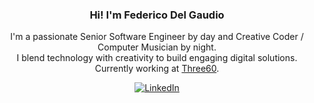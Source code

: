 <div align="center">

### Hi! I'm Federico Del Gaudio

I'm a passionate Senior Software Engineer by day and Creative Coder / Computer Musician by night.<br/>
I blend technology with creativity to build engaging digital solutions.<br/>
Currently working at [Three60](https://three60energy.com/).<br/>

<div align="center">

<a href="https://www.linkedin.com/in/federico-del-gaudio/" target="_blank"><img src="https://img.shields.io/badge/LinkedIn-%230077B5.svg?&style=flat-square&logo=linkedin&logoColor=white" alt="LinkedIn"></a>

</div>
